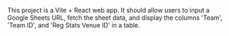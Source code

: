 <!-- Use this file to provide workspace-specific custom instructions to Copilot. For more details, visit https://code.visualstudio.com/docs/copilot/copilot-customization#_use-a-githubcopilotinstructionsmd-file -->

This project is a Vite + React web app. It should allow users to input a Google Sheets URL, fetch the sheet data, and display the columns 'Team', 'Team ID', and 'Reg Stats Venue ID' in a table.
